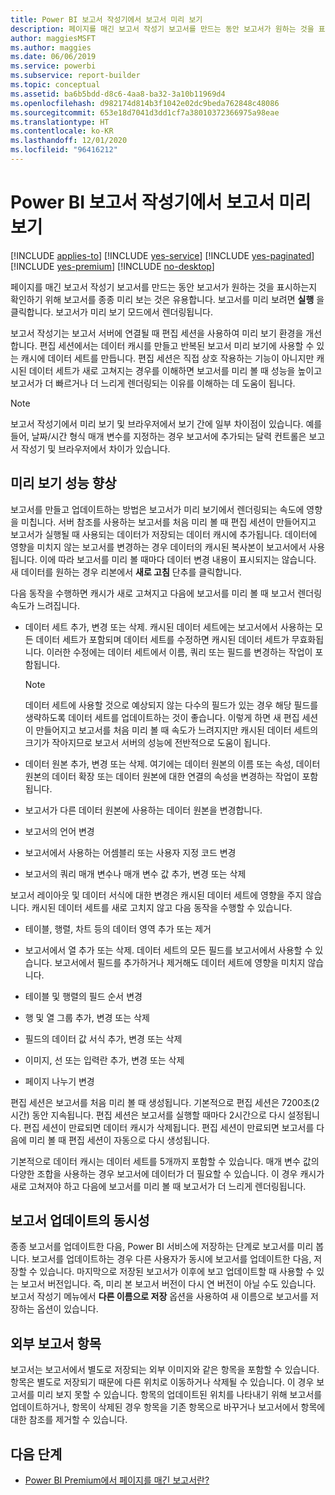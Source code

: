 ```yaml
---
title: Power BI 보고서 작성기에서 보고서 미리 보기
description: 페이지를 매긴 보고서 작성기 보고서를 만드는 동안 보고서가 원하는 것을 표시하는지 확인하기 위해 보고서를 종종 미리 보는 것은 유용합니다.
author: maggiesMSFT
ms.author: maggies
ms.date: 06/06/2019
ms.service: powerbi
ms.subservice: report-builder
ms.topic: conceptual
ms.assetid: ba6b5bdd-d8c6-4aa8-ba32-3a10b11969d4
ms.openlocfilehash: d982174d814b3f1042e02dc9beda762848c48086
ms.sourcegitcommit: 653e18d7041d3dd1cf7a38010372366975a98eae
ms.translationtype: HT
ms.contentlocale: ko-KR
ms.lasthandoff: 12/01/2020
ms.locfileid: "96416212"
---
```

# <a name="previewing-reports-in-power-bi-report-builder"></a>Power BI 보고서 작성기에서 보고서 미리 보기

[!INCLUDE [applies-to](../includes/applies-to.md)] [!INCLUDE [yes-service](../includes/yes-service.md)] [!INCLUDE [yes-paginated](../includes/yes-paginated.md)] [!INCLUDE [yes-premium](../includes/yes-premium.md)] [!INCLUDE [no-desktop](../includes/no-desktop.md)] 

페이지를 매긴 보고서 작성기 보고서를 만드는 동안 보고서가 원하는 것을 표시하는지 확인하기 위해 보고서를 종종 미리 보는 것은 유용합니다. 보고서를 미리 보려면 **실행** 을 클릭합니다. 보고서가 미리 보기 모드에서 렌더링됩니다.  
  
 보고서 작성기는 보고서 서버에 연결될 때 편집 세션을 사용하여 미리 보기 환경을 개선합니다. 편집 세션에서는 데이터 캐시를 만들고 반복된 보고서 미리 보기에 사용할 수 있는 캐시에 데이터 세트를 만듭니다. 편집 세션은 직접 상호 작용하는 기능이 아니지만 캐시된 데이터 세트가 새로 고쳐지는 경우를 이해하면 보고서를 미리 볼 때 성능을 높이고 보고서가 더 빠르거나 더 느리게 렌더링되는 이유를 이해하는 데 도움이 됩니다.  

  
> [!NOTE]  
> 보고서 작성기에서 미리 보기 및 브라우저에서 보기 간에 일부 차이점이 있습니다. 예를 들어, 날짜/시간 형식 매개 변수를 지정하는 경우 보고서에 추가되는 달력 컨트롤은 보고서 작성기 및 브라우저에서 차이가 있습니다. 
  
## <a name="improving-preview-performance"></a>미리 보기 성능 향상  
 보고서를 만들고 업데이트하는 방법은 보고서가 미리 보기에서 렌더링되는 속도에 영향을 미칩니다. 서버 참조를 사용하는 보고서를 처음 미리 볼 때 편집 세션이 만들어지고 보고서가 실행될 때 사용되는 데이터가 저장되는 데이터 캐시에 추가됩니다. 데이터에 영향을 미치지 않는 보고서를 변경하는 경우 데이터의 캐시된 복사본이 보고서에서 사용됩니다. 이에 따라 보고서를 미리 볼 때마다 데이터 변경 내용이 표시되지는 않습니다. 새 데이터를 원하는 경우 리본에서 **새로 고침** 단추를 클릭합니다.  
  
 다음 동작을 수행하면 캐시가 새로 고쳐지고 다음에 보고서를 미리 볼 때 보고서 렌더링 속도가 느려집니다.  
  
-   데이터 세트 추가, 변경 또는 삭제. 캐시된 데이터 세트에는 보고서에서 사용하는 모든 데이터 세트가 포함되며 데이터 세트를 수정하면 캐시된 데이터 세트가 무효화됩니다. 이러한 수정에는 데이터 세트에서 이름, 쿼리 또는 필드를 변경하는 작업이 포함됩니다.  
  
    > [!NOTE]  
    >  데이터 세트에 사용할 것으로 예상되지 않는 다수의 필드가 있는 경우 해당 필드를 생략하도록 데이터 세트를 업데이트하는 것이 좋습니다. 이렇게 하면 새 편집 세션이 만들어지고 보고서를 처음 미리 볼 때 속도가 느려지지만 캐시된 데이터 세트의 크기가 작아지므로 보고서 서버의 성능에 전반적으로 도움이 됩니다.  
  
-   데이터 원본 추가, 변경 또는 삭제. 여기에는 데이터 원본의 이름 또는 속성, 데이터 원본의 데이터 확장 또는 데이터 원본에 대한 연결의 속성을 변경하는 작업이 포함됩니다.  
  
-   보고서가 다른 데이터 원본에 사용하는 데이터 원본을 변경합니다.  
  
-   보고서의 언어 변경  
  
-   보고서에서 사용하는 어셈블리 또는 사용자 지정 코드 변경  
  
-   보고서의 쿼리 매개 변수나 매개 변수 값 추가, 변경 또는 삭제  
  
 보고서 레이아웃 및 데이터 서식에 대한 변경은 캐시된 데이터 세트에 영향을 주지 않습니다. 캐시된 데이터 세트를 새로 고치지 않고 다음 동작을 수행할 수 있습니다.  
  
-   테이블, 행렬, 차트 등의 데이터 영역 추가 또는 제거  
  
-   보고서에서 열 추가 또는 삭제. 데이터 세트의 모든 필드를 보고서에서 사용할 수 있습니다. 보고서에서 필드를 추가하거나 제거해도 데이터 세트에 영향을 미치지 않습니다.  
  
-   테이블 및 행렬의 필드 순서 변경  
  
-   행 및 열 그룹 추가, 변경 또는 삭제  
  
-   필드의 데이터 값 서식 추가, 변경 또는 삭제  
  
-   이미지, 선 또는 입력란 추가, 변경 또는 삭제  
  
-   페이지 나누기 변경  
  
편집 세션은 보고서를 처음 미리 볼 때 생성됩니다. 기본적으로 편집 세션은 7200초(2시간) 동안 지속됩니다. 편집 세션은 보고서를 실행할 때마다 2시간으로 다시 설정됩니다. 편집 세션이 만료되면 데이터 캐시가 삭제됩니다. 편집 세션이 만료되면 보고서를 다음에 미리 볼 때 편집 세션이 자동으로 다시 생성됩니다.
  
기본적으로 데이터 캐시는 데이터 세트를 5개까지 포함할 수 있습니다. 매개 변수 값의 다양한 조합을 사용하는 경우 보고서에 데이터가 더 필요할 수 있습니다. 이 경우 캐시가 새로 고쳐져야 하고 다음에 보고서를 미리 볼 때 보고서가 더 느리게 렌더링됩니다. 
  
## <a name="concurrency-of-report-updates"></a>보고서 업데이트의 동시성  
종종 보고서를 업데이트한 다음, Power BI 서비스에 저장하는 단계로 보고서를 미리 봅니다. 보고서를 업데이트하는 경우 다른 사용자가 동시에 보고서를 업데이트한 다음, 저장할 수 있습니다. 마지막으로 저장된 보고서가 이후에 보고 업데이트할 때 사용할 수 있는 보고서 버전입니다. 즉, 미리 본 보고서 버전이 다시 연 버전이 아닐 수도 있습니다. 보고서 작성기 메뉴에서 **다른 이름으로 저장** 옵션을 사용하여 새 이름으로 보고서를 저장하는 옵션이 있습니다.  
  
## <a name="external-report-items"></a>외부 보고서 항목  
 보고서는 보고서에서 별도로 저장되는 외부 이미지와 같은 항목을 포함할 수 있습니다. 항목은 별도로 저장되기 때문에 다른 위치로 이동하거나 삭제될 수 있습니다. 이 경우 보고서를 미리 보지 못할 수 있습니다. 항목의 업데이트된 위치를 나타내기 위해 보고서를 업데이트하거나, 항목이 삭제된 경우 항목을 기존 항목으로 바꾸거나 보고서에서 항목에 대한 참조를 제거할 수 있습니다.  
  
## <a name="next-steps"></a>다음 단계

- [Power BI Premium에서 페이지를 매긴 보고서란?](paginated-reports-report-builder-power-bi.md)
  
